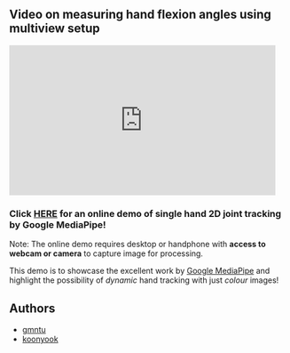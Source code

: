 ## Video on measuring hand flexion angles using multiview setup

<iframe width="480" height="270" src="https://www.youtube.com/embed/P27YRtwjGfo" frameborder="0" allow="accelerometer; autoplay; encrypted-media; gyroscope; picture-in-picture" allowfullscreen></iframe>


### Click [HERE](https://storage.googleapis.com/mediapipe-viz.appspot.com/wasm-demos/hand-tracking/hand_tracking_demo.html) for an online demo of single hand 2D joint tracking by Google MediaPipe! ###

Note: The online demo requires desktop or handphone with **access to webcam or camera** to capture image for processing.

This demo is to showcase the excellent work by [Google MediaPipe](https://github.com/google/mediapipe) and highlight the possibility of _dynamic_ hand tracking with just _colour_ images! 


<!-- Authors -->
## Authors

* [gmntu](https://github.com/gmntu)
* [koonyook](https://github.com/koonyook)
